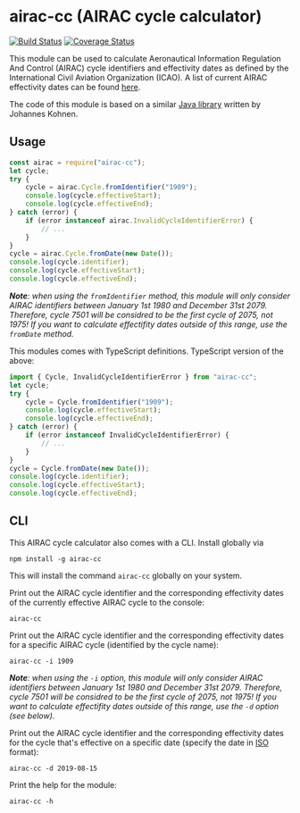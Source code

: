 # airac-cc (AIRAC cycle calculator)

[![Build Status](https://travis-ci.org/fundter/airac-cc.svg?branch=master)](https://travis-ci.org/fundter/airac-cc)
[![Coverage Status](https://coveralls.io/repos/github/fundter/airac-cc/badge.svg?branch=master)](https://coveralls.io/github/fundter/airac-cc?branch=master)

This module can be used to calculate Aeronautical Information Regulation And Control (AIRAC) cycle identifiers and effectivity dates as defined by the International Civil Aviation Organization (ICAO). A list of current AIRAC effectivity dates can be found [here](https://www.nm.eurocontrol.int/RAD/common/airac_dates.html).

The code of this module is based on a similar [Java library](https://github.com/jwkohnen/airac-java/) written by Johannes Kohnen.

## Usage

```javascript
const airac = require("airac-cc");
let cycle;
try {
    cycle = airac.Cycle.fromIdentifier("1909");
    console.log(cycle.effectiveStart);
    console.log(cycle.effectiveEnd);
} catch (error) {
    if (error instanceof airac.InvalidCycleIdentifierError) {
        // ...
    }
}
cycle = airac.Cycle.fromDate(new Date());
console.log(cycle.identifier);
console.log(cycle.effectiveStart);
console.log(cycle.effectiveEnd);
```

*__Note__: when using the `fromIdentifier` method, this module will only consider AIRAC identifiers between January 1st 1980 and December 31st 2079. Therefore, cycle 7501 will be considred to be the first cycle of 2075, not 1975! If you want to calculate effectifity dates outside of this range, use the `fromDate` method.*

This modules comes with TypeScript definitions. TypeScript version of the above:

```typescript
import { Cycle, InvalidCycleIdentifierError } from "airac-cc";
let cycle;
try {
    cycle = Cycle.fromIdentifier("1909");
    console.log(cycle.effectiveStart);
    console.log(cycle.effectiveEnd);
} catch (error) {
    if (error instanceof InvalidCycleIdentifierError) {
        // ...
    }
}
cycle = Cycle.fromDate(new Date());
console.log(cycle.identifier);
console.log(cycle.effectiveStart);
console.log(cycle.effectiveEnd);
```

## CLI

This AIRAC cycle calculator also comes with a CLI. Install globally via

    npm install -g airac-cc

This will install the command `airac-cc` globally on your system.

Print out the AIRAC cycle identifier and the corresponding effectivity dates of the currently effective AIRAC cycle to the console:

    airac-cc

Print out the AIRAC cycle identifier and the corresponding effectivity dates for a specific AIRAC cycle (identified by the cycle name):

    airac-cc -i 1909

*__Note__: when using the `-i` option, this module will only consider AIRAC identifiers between January 1st 1980 and December 31st 2079. Therefore, cycle 7501 will be considred to be the first cycle of 2075, not 1975! If you want to calculate effectifity dates outside of this range, use the `-d` option (see below).* 

Print out the AIRAC cycle identifier and the corresponding effectivity dates for the cycle that's effective on a specific date (specify the date in [ISO](https://www.iso.org/iso-8601-date-and-time-format.html) format):

    airac-cc -d 2019-08-15

Print the help for the module:

    airac-cc -h
